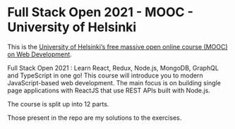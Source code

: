 # Full Stack Open 2021 -  MOOC - University of Helsinki
 
This is the [University of Helsinki’s free massive open online course (MOOC) on Web Development](https://fullstackopen.com/en/).

Full Stack Open 2021 
: Learn React, Redux, Node.js, MongoDB, GraphQL and TypeScript in one go! This course will introduce you to modern JavaScript-based web development. The main focus is on building single page applications with ReactJS that use REST APIs built with Node.js.


The course is split up into 12 parts.

Those present in the repo are my solutions to the exercises.
